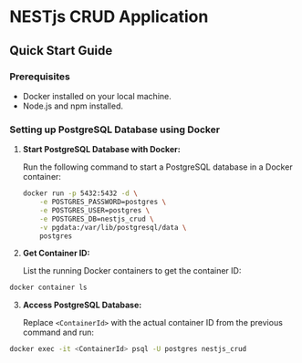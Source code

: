 # NESTjs CRUD Application

## Quick Start Guide

### Prerequisites

- Docker installed on your local machine.
- Node.js and npm installed.

### Setting up PostgreSQL Database using Docker

1. **Start PostgreSQL Database with Docker:**

   Run the following command to start a PostgreSQL database in a Docker container:

   ```bash
   docker run -p 5432:5432 -d \
       -e POSTGRES_PASSWORD=postgres \
       -e POSTGRES_USER=postgres \
       -e POSTGRES_DB=nestjs_crud \
       -v pgdata:/var/lib/postgresql/data \
       postgres
    ```
2. **Get Container ID:**

    List the running Docker containers to get the container ID:

```bash
docker container ls
```
3. **Access PostgreSQL Database:**

    Replace `<ContainerId>` with the actual container ID from the previous command and run:

```bash
docker exec -it <ContainerId> psql -U postgres nestjs_crud
```

###